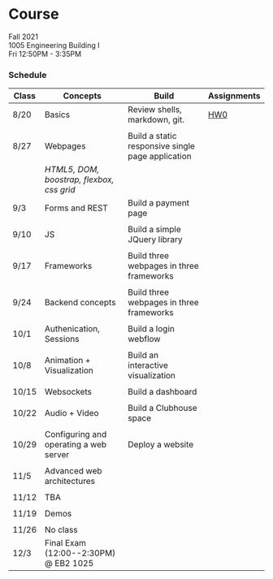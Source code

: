 # Course

Fall 2021  
1005  Engineering Building I  
Fri 12:50PM - 3:35PM  

### Schedule

|Class | Concepts   | Build     | Assignments |
| ---  | -------    |  ---      | ---         |
| 8/20 | Basics | Review shells, markdown, git. | [HW0](HWS/HW0.md)
|      |
| 8/27 | Webpages | Build a static responsive single page application
|      | _HTML5, DOM, boostrap, flexbox, css grid_
| 9/3  | Forms and REST | Build a payment page |
|      |
| 9/10 | JS | Build a simple JQuery library
|      |
| 9/17 | Frameworks | Build three webpages in three frameworks
|      | 
| 9/24 | Backend concepts | Build three webpages in three frameworks
|      | 
| 10/1 | Authenication, Sessions | Build a login webflow
|      |
| 10/8 | Animation + Visualization | Build an interactive visualization | 
|      |
| 10/15| Websockets    | Build a dashboard |
|      |
| 10/22| Audio + Video | Build a Clubhouse space |
|      |
| 10/29| Configuring and operating a web server | Deploy a website
|      |
| 11/5 | Advanced web architectures
|      |
| 11/12| TBA
|      |
| 11/19| Demos
|      |
| 11/26| No class
| 12/3 | Final Exam (12:00--2:30PM) @ EB2 1025 | |  |
